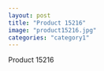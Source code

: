 ```yaml
---
layout: post
title: "Product 15216"
image: "product15216.jpg"
categories: "category1"
---
```

Product 15216
